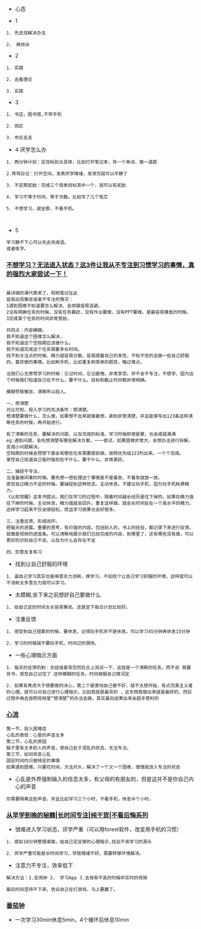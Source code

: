- 心态

- 1

```
1. 先去找解决办法

2， 再倾诉

```

- 2

```
1. 实践

2. 去看理论

3. 实践

```

- 3

```
1. 书店，图书馆,不带手机

2. 郊区

3. 市区走走

```

- 4 厌学怎么办

```
1. 两分钟计划：定目标别太具体，比如打开笔记本，背一个单词，做一道题

2.辱骂日记：打开空间，发表厌学情绪，发泄完就可以平静了

3. 不定期奖励：完成三个简单目标其中一个，就可以有奖励

4. 学习不等于时间，等于次数。比如写了几个笔芯

5. 不想学习，就坐那，不看手机。



```

- 5

```
学习静不下心可以先去背成语。
或者练字。
```

### [不想学习？无法进入状态？这3件让我从不专注到习惯学习的事情，真的强烈大家尝试一下！](https://www.bilibili.com/video/BV16q4y1v7bs?spm_id_from=..search-card.all.click)

```

最详细的课代表来了，视频笔记在此
容易出现懈怠或者不专注的情况：
1遇到困难不知道要怎么解决，会烦躁容易逃避。
2没有明确任务的时候，没有任务要赶，没有作业要做，没有PPT要做。是最容易摸鱼的时候。
3完成某个任务的时间非常宽裕，

共同点：内容模糊，
我不知道这个困难怎么解决，
我不知道这个空档期应该做什么。
我不知道完成这个任务需要多长时间。
找不到关注点的时候，精力就容易分散。容易顺着自己的本性，不知不觉的去做一些自己舒服的，喜欢做的事情。比如刷手机，比如重复刷简单的题目，略过难点。

当我们心无旁骛学习的时候：忘记时间，忘记疲倦。非常享受。并不会不专注，不想学，因为这个时候我们知道自己在干什么，要干什么。目标和截止时间都非常明确。

模糊导致懈怠，清晰所以投入。

一、想清楚
对比可知，投入学习的先决条件：想清楚。
想清楚要做什么，怎么做，如果想不出来就接着想，直到非常清楚，并且能够写出123条这样清晰任务的时候，再开始进行。

有了清晰的任务、要解决的问题、以及完成的标准、学习时候即使是累，也会成就满满
eg:遇到问题，会先想清楚有哪些解决方案，一一尝试，如果困难非常大。会想办法进行拆解，变成小问题解决。
空档期的时候会预想下面会有哪些任务需要提前做。按照优先级123列出来。一个个完成。
掌控自己知道自己每时每刻在干什么，要干什么。非常美好。

二、捕捉不专注。
当准备做闲事的时候。要先想一想处理这个事情是不是着急，不着急就放一放。
感觉自己精力不足的时候。要捕捉到这种状态。主动休息。不建议玩手机，因为玩手机耗费精力。
《认知觉醒》这本书提出，我们在学习的过程中，随着时间越长经历是往下掉的。如果在精力值往下掉的时候。主动休息，精力值就会回升。重复这样做。就会长时间处在一个高水平的精力。
这样学习起来不仅会很轻松，而且学习效果也会好很多。

三、注重反馈，形成闭环。
把每天的进展。重要的思考，有价值的内容。包括别人的，书上的经验，都记录下来进行反馈。就像是视频的进度条。可以清晰地展示我们已经完成的内容，到哪里了，还有哪些没有做，可以更好的识别自己不足，以及为什么会存在不足

四、刻意反复练习
```
- 找到让自己舒服的环境

```
1. 逼自己学习其实也是用意志力消耗，换学习，不如找个让自己学习舒服的环境，这样就可以不消耗太多意志力就可以学习。
```
- 太模糊,坐下来之前想好自己要做什么

```
1. 给自己定的时间太长容易懈怠。还是定下每日计划比较好。
```
- 注重反馈

```
1. 感受到自己很累的时候，要休息，记得玩手机并不是休息。可以学习45分钟再休息15分钟

2. 学习的时候就不要玩手机，时间过的很快。
```

- 一些心理暗示方面

```
1. 每天的反馈机制：总结或者背完然后合上测试一下，这就是一个清晰的任务，而不说 我要背书，感觉自己记住了 这样模糊的任务，时间根据自己情况定

2. 如果有焦虑大于想要做的决心，第二个是害怕自己做不好，就不太想开始，有点完美主义者的心理。就可以对自己进行心理暗示。比如我就是最吊的 ，这东西我做出来就是最好的，然后过程中再去按照视频里“想清楚”的办法去做，其实最后结果出来会超乎意料的

```
### [心流](https://www.bilibili.com/video/BV1yU4y187iC?spm_id_from=..search-card.all.click)

```
第一节，投入困难症
心乱的表现：心里的声音太多
第二节，心乱的原因
脑子里有太多别人的声音，使自己处于混乱的状态，无法专注。
第三节，如何改变心乱
固定时间内只做特定的事情
如果遇到困难，只要花时间，方法对头，解决了一个又一个困难，慢慢就进入专注的状态
```
- 心乱是外界强制输入的信息太多，有父母的有朋友的，但是这并不是你自己内心的声音

```
你需要隔离这些声音，并且比如学习三个小时，不看手机，休息半个小时。
```

### [从早学到晚的秘籍|长时间专注|纯干货|不看后悔系列](https://www.bilibili.com/video/BV1sp4y197uX?spm_id_from=..search-card.all.click)

- 很难进入学习状态，厌学严重（可以用forest软件，改变用手机的习惯）

```
1. 提前10分钟整理桌面，给自己定足够的心理暗示,找出不肯学习的源头

2. 厌学严重可能是长时间学习，导致情绪不好。需要转移环境解决。
```
- 注意力不专注，效率低下

```
解决方法：1.定闹钟 2， 学习App 3.去效率不高的时候听实时的视频

最后时间坚持不下来，告诉自己在打游戏，马上要赢了。

```

### [番茄钟](https://www.bilibili.com/video/BV1j64y1u7fG?spm_id_from=..search-card.all.click)

- 一次学习30min休息5min，4个循环后休息10min

